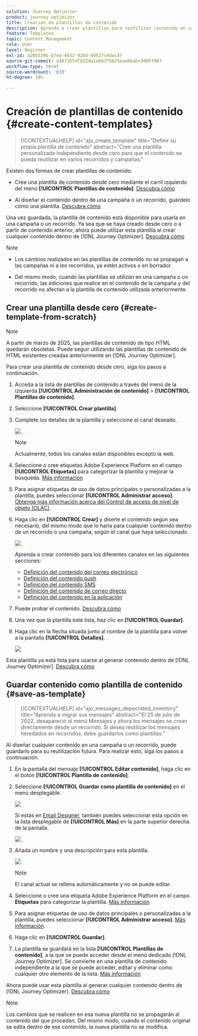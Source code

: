 ```yaml
---
solution: Journey Optimizer
product: journey optimizer
title: Creación de plantillas de contenido
description: Aprenda a crear plantillas para reutilizar contenido en campañas y recorridos de Journey Optimizer
feature: Templates
topic: Content Management
role: User
level: Beginner
exl-id: a205539b-b7ea-4832-92b0-49637c4dac47
source-git-commit: a487355df0229a1e94375025eae0babc9405f087
workflow-type: tm+mt
source-wordcount: '633'
ht-degree: 16%

---
```


# Creación de plantillas de contenido {#create-content-templates}

>[!CONTEXTUALHELP]
>id="ajo_create_template"
>title="Definir su propia plantilla de contenido"
>abstract="Cree una plantilla personalizada independiente desde cero para que el contenido se pueda reutilizar en varios recorridos y campañas."

Existen dos formas de crear plantillas de contenido:

* Cree una plantilla de contenido desde cero mediante el carril izquierdo del menú **[!UICONTROL Plantillas de contenido]**. [Descubra cómo](#create-template-from-scratch)

* Al diseñar el contenido dentro de una campaña o un recorrido, guárdelo como una plantilla. [Descubra cómo](#save-as-template)

Una vez guardada, la plantilla de contenido está disponible para usarla en una campaña o un recorrido. Ya sea que se haya creado desde cero o a partir de contenido anterior, ahora puede utilizar esta plantilla al crear cualquier contenido dentro de [!DNL Journey Optimizer]. [Descubra cómo](#use-content-templates)

>[!NOTE]
>
>* Los cambios realizados en las plantillas de contenido no se propagan a las campañas ni a los recorridos, ya estén activos o en borrador.
>
>* Del mismo modo, cuando las plantillas se utilizan en una campaña o un recorrido, las ediciones que realice en el contenido de la campaña y del recorrido no afectan a la plantilla de contenido utilizada anteriormente.

## Crear una plantilla desde cero {#create-template-from-scratch}

>[!NOTE]
>
>A partir de marzo de 2025, las plantillas de contenido de tipo HTML quedarán obsoletas. Puede seguir utilizando las plantillas de contenido de HTML existentes creadas anteriormente en [!DNL Journey Optimizer].

Para crear una plantilla de contenido desde cero, siga los pasos a continuación.

1. Acceda a la lista de plantillas de contenido a través del menú de la izquierda **[!UICONTROL Administración de contenido]** > **[!UICONTROL Plantillas de contenido]**.

1. Seleccione **[!UICONTROL Crear plantilla]**.

1. Complete los detalles de la plantilla y seleccione el canal deseado.

   ![](assets/content-template-channels.png)

   >[!NOTE]
   >
   >Actualmente, todos los canales están disponibles excepto la web.

1. Seleccione o cree etiquetas Adobe Experience Platform en el campo **[!UICONTROL Etiquetas]** para categorizar la plantilla y mejorar la búsqueda. [Más información](../start/search-filter-categorize.md#tags)

1. Para asignar etiquetas de uso de datos principales o personalizadas a la plantilla, puedes seleccionar **[!UICONTROL Administrar acceso]**. [Obtenga más información acerca del Control de acceso de nivel de objeto (OLAC)](../administration/object-based-access.md).

1. Haga clic en **[!UICONTROL Crear]** y diseñe el contenido según sea necesario, del mismo modo que lo haría para cualquier contenido dentro de un recorrido o una campaña, según el canal que haya seleccionado.

   ![](assets/content-template-edition.png)

   Aprenda a crear contenido para los diferentes canales en las siguientes secciones:
   * [Definición del contenido del correo electrónico](../email/get-started-email-design.md)
   * [Definición del contenido push](../push/design-push.md)
   * [Definición del contenido SMS](../sms/create-sms.md#sms-content)
   * [Definición del contenido de correo directo](../direct-mail/create-direct-mail.md)
   * [Definición del contenido en la aplicación](../in-app/design-in-app.md)

1. Puede probar el contenido. [Descubra cómo](#test-template)

1. Una vez que la plantilla esté lista, haz clic en **[!UICONTROL Guardar]**.

1. Haga clic en la flecha situada junto al nombre de la plantilla para volver a la pantalla **[!UICONTROL Detalles]**.

   ![](assets/content-template-back.png)

Esta plantilla ya está lista para usarse al generar contenido dentro de [!DNL Journey Optimizer]. [Descubra cómo](#use-content-templates)

## Guardar contenido como plantilla de contenido {#save-as-template}

>[!CONTEXTUALHELP]
>id="ajo_messages_depecrated_inventory"
>title="Aprenda a migrar sus mensajes"
>abstract="El 25 de julio de 2022, desapareció el menú Mensajes y ahora los mensajes se crean directamente desde un recorrido. Si desea reutilizar los mensajes heredados en recorridos, debe guardarlos como plantillas."

Al diseñar cualquier contenido en una campaña o un recorrido, puede guardarlo para su reutilización futura. Para realizar esto, siga los pasos a continuación.

1. En la pantalla del mensaje **[!UICONTROL Editar contenido]**, haga clic en el botón **[!UICONTROL Plantilla de contenido]**.

1. Seleccione **[!UICONTROL Guardar como plantilla de contenido]** en el menú desplegable.

   ![](assets/content-template-button-save.png)

   Si estás en [Email Designer](../email/get-started-email-design.md), también puedes seleccionar esta opción en la lista desplegable de **[!UICONTROL Más]** en la parte superior derecha de la pantalla.

   ![](assets/content-template-more-button-save.png)

1. Añada un nombre y una descripción para esta plantilla.

   ![](assets/content-template-name.png)

   >[!NOTE]
   >
   >El canal actual se rellena automáticamente y no se puede editar.

1. Seleccione o cree una etiqueta Adobe Experience Platform en el campo **Etiquetas** para categorizar la plantilla. [Más información](../start/search-filter-categorize.md#tags)

1. Para asignar etiquetas de uso de datos principales o personalizadas a la plantilla, puedes seleccionar **[!UICONTROL Administrar acceso]**. [Más información](../administration/object-based-access.md).

1. Haga clic en **[!UICONTROL Guardar]**.

1. La plantilla se guardará en la lista **[!UICONTROL Plantillas de contenido]**, a la que se puede acceder desde el menú dedicado [!DNL Journey Optimizer]. Se convierte en una plantilla de contenido independiente a la que se puede acceder, editar y eliminar como cualquier otro elemento de la lista. [Más información](#access-manage-templates)

Ahora puede usar esta plantilla al generar cualquier contenido dentro de [!DNL Journey Optimizer]. [Descubra cómo](#use-content-templates)

>[!NOTE]
>
>Los cambios que se realicen en esa nueva plantilla no se propagarán al contenido del que procedan. Del mismo modo, cuando el contenido original se edita dentro de ese contenido, la nueva plantilla no se modifica.

